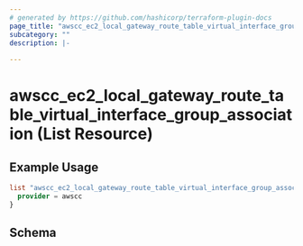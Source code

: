 ```yaml
---
# generated by https://github.com/hashicorp/terraform-plugin-docs
page_title: "awscc_ec2_local_gateway_route_table_virtual_interface_group_association List Resource - terraform-provider-awscc"
subcategory: ""
description: |-
  
---
```


# awscc_ec2_local_gateway_route_table_virtual_interface_group_association (List Resource)



## Example Usage

```terraform
list "awscc_ec2_local_gateway_route_table_virtual_interface_group_association" "example" {
  provider = awscc
}
```

<!-- schema generated by tfplugindocs -->
## Schema

